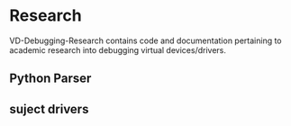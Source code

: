 # Research

VD-Debugging-Research contains code and documentation pertaining to academic research into debugging virtual devices/drivers.

## Python Parser

## suject drivers
